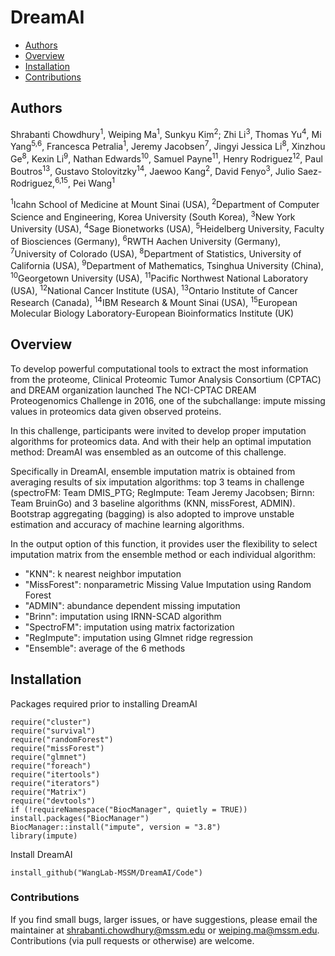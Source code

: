 # DreamAI
- [Authors](#authors)
- [Overview](#Overview)
- [Installation](#installation)
- [Contributions](#contributions)

## Authors
Shrabanti Chowdhury<sup>1</sup>, Weiping Ma<sup>1</sup>, Sunkyu Kim<sup>2</sup>; Zhi Li<sup>3</sup>, Thomas Yu<sup>4</sup>, Mi Yang<sup>5,6</sup>, Francesca Petralia<sup>1</sup>, Jeremy Jacobsen<sup>7</sup>, Jingyi Jessica Li<sup>8</sup>, Xinzhou Ge<sup>8</sup>, Kexin Li<sup>9</sup>, Nathan Edwards<sup>10</sup>, Samuel Payne<sup>11</sup>, Henry Rodriguez<sup>12</sup>, Paul Boutros<sup>13</sup>, Gustavo Stolovitzky<sup>14</sup>, Jaewoo Kang<sup>2</sup>, David Fenyo<sup>3</sup>, Julio Saez-Rodriguez,<sup>6,15</sup>, Pei Wang<sup>1</sup>

<sup>1</sup>Icahn School of Medicine at Mount Sinai (USA), <sup>2</sup>Department of Computer Science and Engineering, Korea University (South Korea), <sup>3</sup>New York University (USA), <sup>4</sup>Sage Bionetworks (USA), <sup>5</sup>Heidelberg University, Faculty of Biosciences (Germany), <sup>6</sup>RWTH Aachen University (Germany), <sup>7</sup>University of Colorado (USA), <sup>8</sup>Department of Statistics, University of California (USA), <sup>9</sup>Department of Mathematics, Tsinghua University (China), <sup>10</sup>Georgetown University (USA), <sup>11</sup>Pacific Northwest National Laboratory (USA), <sup>12</sup>National Cancer Institute (USA), <sup>13</sup>Ontario Institute of Cancer Research (Canada), <sup>14</sup>IBM Research & Mount Sinai (USA), <sup>15</sup>European Molecular Biology Laboratory-European Bioinformatics Institute (UK)

## Overview

To develop powerful computational tools to extract the most information from the proteome, Clinical Proteomic Tumor Analysis Consortium (CPTAC) and DREAM organization launched The NCI-CPTAC DREAM Proteogenomics Challenge in 2016, one of the subchallange: impute missing values in proteomics data given observed proteins.

In this challenge, participants were invited to develop proper imputation algorithms for proteomics data. And with their help an optimal imputation method: DreamAI was ensembled as an outcome of this challenge.

Specifically in DreamAI, ensemble imputation matrix is obtained from averaging results of six imputation algorithms: top 3 teams in challenge (spectroFM: Team DMIS_PTG; RegImpute: Team Jeremy Jacobsen; Birnn: Team BruinGo) and 3 baseline algorithms (KNN, missForest, ADMIN). Bootstrap aggregating (bagging) is also adopted to improve unstable estimation and accuracy of machine learning algorithms.

In the output option of this function, it provides user the flexibility to select imputation matrix from the ensemble method or each individual algorithm:
 - "KNN": k nearest neighbor imputation
 - "MissForest": nonparametric Missing Value Imputation using Random Forest 
  - "ADMIN": abundance dependent missing imputation
   - "Brinn": imputation using IRNN-SCAD algorithm 
   - "SpectroFM": imputation using matrix factorization 
   -  "RegImpute": imputation using Glmnet ridge regression  
   -  "Ensemble": average of the 6 methods



## Installation

Packages required prior to installing DreamAI
```
require("cluster")
require("survival")
require("randomForest")
require("missForest")
require("glmnet")
require("foreach")
require("itertools")
require("iterators")
require("Matrix")
require("devtools")
if (!requireNamespace("BiocManager", quietly = TRUE))
install.packages("BiocManager")
BiocManager::install("impute", version = "3.8")
library(impute)
```

Install DreamAI
```
install_github("WangLab-MSSM/DreamAI/Code")
```

### Contributions

If you find small bugs, larger issues, or have suggestions, please email the maintainer at <shrabanti.chowdhury@mssm.edu> or <weiping.ma@mssm.edu>. Contributions (via pull requests or otherwise) are welcome.
